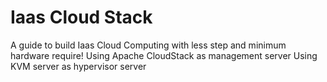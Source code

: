 # Iaas Cloud Stack
A guide to build Iaas Cloud Computing with less step and minimum hardware require!
Using Apache CloudStack as management server
Using KVM server as hypervisor server
 


